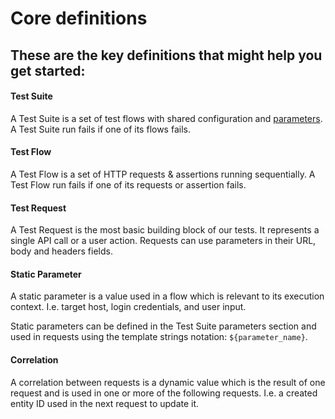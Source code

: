 # Core definitions

## These are the key definitions that might help you get started:

#### **Test Suite**

A Test Suite is a set of test flows with shared configuration and [parameters](https://docs.loadmill.com/api-testing/test-suite-editor/parameters). A Test Suite run fails if one of its flows fails.

#### **Test Flow**

A Test Flow is a set of HTTP requests & assertions running sequentially. A Test Flow run fails if one of its requests or assertion fails.

#### **Test Request**

A Test Request is the most basic building block of our tests. It represents a single API call or a user action. Requests can use parameters in their URL, body and headers fields.

#### **Static Parameter**

A static parameter is a value used in a flow which is relevant to its execution context. I.e. target host, login credentials, and user input. 

Static parameters can be defined in the Test Suite parameters section and used in requests using the template strings notation: `${parameter_name}`.

#### **Correlation**

A correlation between requests is a dynamic value which is the result of one request and is used in one or more of the following requests. I.e. a created entity ID used in the next request to update it. 

